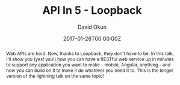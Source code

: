 ---
title: "API In 5 - Loopback"
abstract: Web APIs are hard. Now, thanks to Loopback, they don't have to be. In this talk, I'll show you (yes! you!) how you can have a RESTful web service up in minutes to support any application you want to make - mobile, Angular, anything - and how you can build on it to make it do whatever you need it to. This is the longer version of the lightning talk on the same topic!
date: 2017-01-26T00:00:00Z
author: David Okun
geo: New York City, NY, USA
location: Javascript.NYC
slide_url: https://speakerdeck.com/dokun1/api-in-5-loopback
location_url: https://www.meetup.com/JS-NYC/
---
